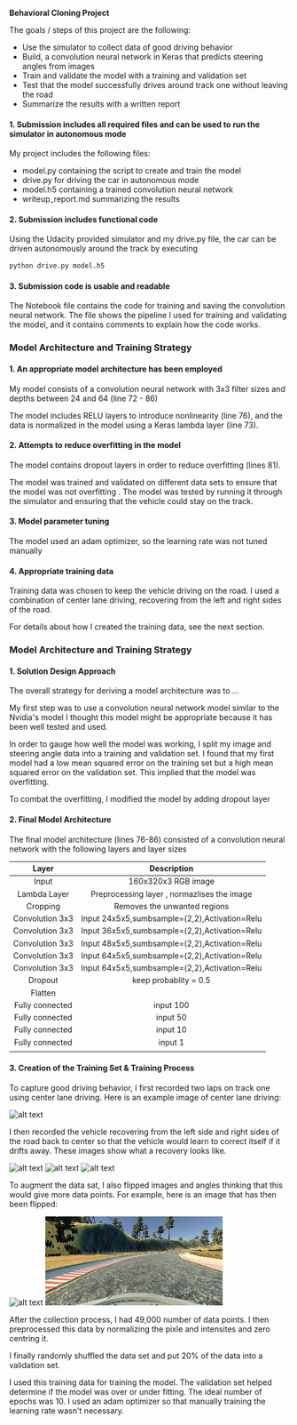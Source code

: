 **Behavioral Cloning Project**

The goals / steps of this project are the following:
* Use the simulator to collect data of good driving behavior
* Build, a convolution neural network in Keras that predicts steering angles from images
* Train and validate the model with a training and validation set
* Test that the model successfully drives around track one without leaving the road
* Summarize the results with a written report


[//]: # (Image References)

[image2]: ./examples/normal.png 
[image3]: ./examples/rec1.png "Recovery Image"
[image4]: ./examples/rec2.png "Recovery Image"
[image5]: ./examples/rec3.png "Recovery Image"
[image6]: ./examples/normal.png "Normal Image"
[image7]: ./examples/fliped.jpg "Flipped Image"



#### 1. Submission includes all required files and can be used to run the simulator in autonomous mode

My project includes the following files:
* model.py containing the script to create and train the model
* drive.py for driving the car in autonomous mode
* model.h5 containing a trained convolution neural network 
* writeup_report.md  summarizing the results

#### 2. Submission includes functional code
Using the Udacity provided simulator and my drive.py file, the car can be driven autonomously around the track by executing 
```sh
python drive.py model.h5
```

#### 3. Submission code is usable and readable

The Notebook file contains the code for training and saving the convolution neural network. The file shows the pipeline I used for training and validating the model, and it contains comments to explain how the code works.

### Model Architecture and Training Strategy

#### 1. An appropriate model architecture has been employed

My model consists of a convolution neural network with 3x3 filter sizes and depths between 24 and 64 (line 72 - 86) 

The model includes RELU layers to introduce nonlinearity (line 76), and the data is normalized in the model using a Keras lambda layer (line 73). 

#### 2. Attempts to reduce overfitting in the model

The model contains dropout layers in order to reduce overfitting (lines 81). 

The model was trained and validated on different data sets to ensure that the model was not overfitting . The model was tested by running it through the simulator and ensuring that the vehicle could stay on the track.

#### 3. Model parameter tuning

The model used an adam optimizer, so the learning rate was not tuned manually 

#### 4. Appropriate training data

Training data was chosen to keep the vehicle driving on the road. I used a combination of center lane driving, recovering from the left and right sides of the road.

For details about how I created the training data, see the next section. 

### Model Architecture and Training Strategy

#### 1. Solution Design Approach

The overall strategy for deriving a model architecture was to ...

My first step was to use a convolution neural network model similar to the Nvidia's model I thought this model might be appropriate because it has been well tested and used.

In order to gauge how well the model was working, I split my image and steering angle data into a training and validation set. I found that my first model had a low mean squared error on the training set but a high mean squared error on the validation set. This implied that the model was overfitting. 

To combat the overfitting, I modified the model by adding dropout layer

#### 2. Final Model Architecture

The final model architecture (lines 76-86) consisted of a convolution neural network with the following layers and layer sizes 

| Layer         		|     Description	        					| 
|:---------------------:|:---------------------------------------------:| 
| Input         		| 160x320x3 RGB image   						| 
| Lambda Layer     		| Preprocessing layer , normazlises the image 	|
| Cropping				| Removes the unwanted regions 					|
| Convolution 3x3		| Input 24x5x5,sumbsample=(2,2),Activation=Relu |
| Convolution 3x3		| Input 36x5x5,sumbsample=(2,2),Activation=Relu |
| Convolution 3x3		| Input 48x5x5,sumbsample=(2,2),Activation=Relu |
| Convolution 3x3		| Input 64x5x5,sumbsample=(2,2),Activation=Relu |
| Convolution 3x3		| Input 64x5x5,sumbsample=(2,2),Activation=Relu |
| Dropout				| keep probablity = 0.5							|
| Flatten				|												|
| Fully connected		| input 100 									|
| Fully connected		| input 50  									|
| Fully connected		| input 10  									|
| Fully connected		| input 1    									|
|						|												|
 

#### 3. Creation of the Training Set & Training Process

To capture good driving behavior, I first recorded two laps on track one using center lane driving. Here is an example image of center lane driving:

![alt text][image2]

I then recorded the vehicle recovering from the left side and right sides of the road back to center so that the vehicle would learn to correct itself if it drifts away. These images show what a recovery looks like.

![alt text][image3]
![alt text][image4]
![alt text][image5]


To augment the data sat, I also flipped images and angles thinking that this would give more data points. For example, here is an image that has then been flipped:

![alt text][image6]
![alt text][image7]



After the collection process, I had 49,000 number of data points. I then preprocessed this data by normalizing the pixle and intensites and zero centring it.


I finally randomly shuffled the data set and put 20% of the data into a validation set. 

I used this training data for training the model. The validation set helped determine if the model was over or under fitting. The ideal number of epochs was 10. I used an adam optimizer so that manually training the learning rate wasn't necessary.

